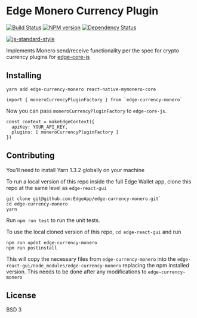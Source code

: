 # Edge Monero Currency Plugin
[![Build Status][travis-image]][travis-url] [![NPM version][npm-image]][npm-url] [![Dependency Status][daviddm-image]][daviddm-url]

[![js-standard-style](https://cdn.rawgit.com/feross/standard/master/badge.svg)](https://github.com/feross/standard)

Implements Monero send/receive functionality per the spec for crypto currency plugins for [edge-core-js](https://github.com/EdgeApp/edge-core-js)

## Installing

    yarn add edge-currency-monero react-native-mymonero-core

```
import { moneroCurrencyPluginFactory } from `edge-currency-monero`
```

Now you can pass `moneroCurrencyPluginFactory` to `edge-core-js`.

```
const context = makeEdgeContext({
  apiKey: YOUR_API_KEY,
  plugins: [ moneroCurrencyPluginFactory ]
})
```

## Contributing

You'll need to install Yarn 1.3.2 globally on your machine

To run a local version of this repo inside the full Edge Wallet app, clone this repo at the same level as `edge-react-gui`

    git clone git@github.com:EdgeApp/edge-currency-monero.git`
    cd edge-currency-monero
    yarn

Run `npm run test` to run the unit tests.

To use the local cloned version of this repo, `cd edge-react-gui` and run

    npm run updot edge-currency-monero
    npm run postinstall

This will copy the necessary files from `edge-currency-monero` into the `edge-react-gui/node_modules/edge-currency-monero` replacing the npm installed version. This needs to be done after any modifications to `edge-currency-monero`

## License
BSD 3

[npm-image]: https://badge.fury.io/js/edge-currency-ethereum.svg
[npm-url]: https://npmjs.org/package/edge-currency-ethereum
[travis-image]: https://travis-ci.org/Airbitz/edge-currency-ethereum.svg?branch=master
[travis-url]: https://travis-ci.org/Airbitz/edge-currency-ethereum
[daviddm-image]: https://david-dm.org/Airbitz/edge-currency-ethereum.svg?theme=shields.io
[daviddm-url]: https://david-dm.org/Airbitz/edge-currency-ethereum.
